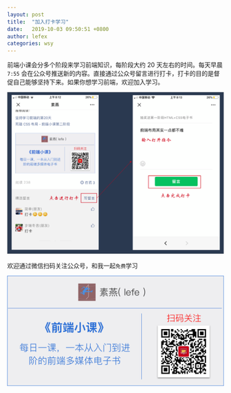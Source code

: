 ```yaml
---
layout: post
title:  "加入打卡学习"
date:   2019-10-03 09:50:51 +0800
author: lefex
categories: wsy
---
```


前端小课会分多个阶段来学习前端知识，每阶段大约 20 天左右的时间。每天早晨 `7:55` 会在公众号推送新的内容。直接通过公众号留言进行打卡，打卡的目的是督促自己能够坚持下来。如果你想学习前端，欢迎加入学习。

![1.png](/images/add/1.png)

欢迎通过微信扫码关注公众号，和我一起`免费`学习

![素燕公众号二维码](/assets/suyan-qrcode.png)